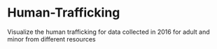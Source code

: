 # Human-Trafficking
Visualize the human trafficking for data collected in 2016 for adult and minor from different resources
